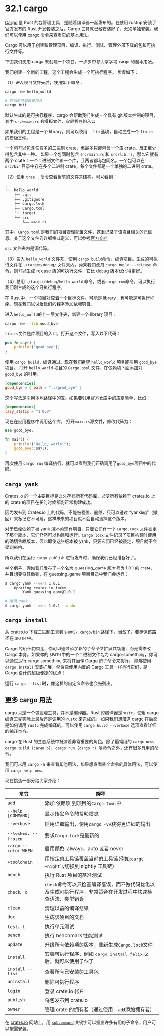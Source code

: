 # 32.1 cargo

[Cargo](https://doc.rust-lang.org/cargo/) 是 Rust 的包管理工具，是随着编译器一起发布的。在使用 rustup 安装了官方发布的 Rust 开发套装之后，Cargo 工具就已经安装好了，无须单独安装。我们可以使用 cargo 命令来查看它的基本用法。

Cargo 可以用于创建和管理项目、编译、执行、测试、管理外部下载的包和可执行文件等。

下面我们使用 cargo 来创建一个项目，一步步带领大家学习 `cargo` 的基本用法。

我们创建一个新的工程，这个工程会生成一个可执行程序。
步骤如下：

（1）进入项目文件夹后，使用如下命令：

```sh
cargo new hello_world

# 在当前目录新建项目
cargo init
```

默认生成的是可执行程序，cargo 会帮助我们生成一个具有 git 版本控制的项目，其中 `src/main.rs` 的模板文件，它是程序的入口。

如果我们的工程是一个 library，则可以使用 `--lib` 选项，自动生成一个 `lib.rs` 的模板文件。

一个包可以包含任意多的二进制 crate，但最多只能包含一个库 crate。反正至少得包含其中一种。
如果一个包同时包含 `src/main.rs` 和 `src/lib.rs`，那么它就有两个 crate：一个二进制文件和一个库，且两者都与包同名。一个包可以在 `src/bin` 目录中存在多个二进制 crate，每个文件都是一个单独的二进制 crate。

（2）使用 `tree .` 命令查看当前的文件夹结构。可以看到：

```sh
.
└── hello_world
    ├── .git
    ├── .gitignore
    ├── Cargo.lock
    ├── Cargo.toml
    └── target
    └── src
        └── main.rs
```

其中，`Cargo.toml` 是我们的项目管理配置文件，这里记录了该项目相关的元信息。关于这个文件的详细格式定义，可以参考[官方文档](https://doc.rust-lang.org/cargo/)

`src` 文件夹内是源代码。

（3）进入 `hello_world` 文件夹，使用 `cargo build`命令，编译项目。生成的可执行文件在 `./target/debug/` 文件夹内。如果我们使用 `cargo build --release` 命令，则可以生成 release 版的可执行文件，它比 debug 版本优化得更好。

（4）使用 `./target/debug/hello_world` 命令，或者`cargo run`命令，可以执行我们刚生成的这个可执行程序。

在 Rust 中，一个项目对应着一个目标文件，可能是 library，也可能是可执行程序。现在我们试试给我们的程序添加依赖项目。

进入`hello_world`的上一层文件夹，新建一个 library 项目：

```sh
cargo new --lib good_bye
```

`lib.rs`文件是库项目的入口，打开这个文件，写入以下代码：

```rust
pub fn say() {
    println!("good bye");
}
```

使用 `cargo build`，编译通过。现在我们希望 `hello_world` 项目能引用 `good_bye` 项目。
打开 `hello_world` 项目的 `Cargo.toml` 文件，在依赖项下面添加对 `good_bye` 的引用。

```toml
[dependencies]
good_bye = { path = "../good_bye" }
```

这个写法是引用本地路径中的库。如果要引用官方仓库中的库更简单，比如：

```toml
[dependencies]
lazy_static = "1.0.0"
```

现在在应用程序中调用这个库。
打开`main.rs`源文件，修改代码为：

```rust
use good_bye;

fn main() {
    println!("Hello, world!");
    good_bye::say();
}
```

再次使用 `cargo run` 编译执行，就可以看到我们正确调用了`good_bye`项目中的代码。


## `cargo yank`

Crates.io 的一个主要目标是永久存档所有代码库，以便所有依赖于 crates.io 上的 crate 的项目在任何时候都能正常构建成功。

因为发布到 Crates.io 上的代码，不能被覆盖、删除，只可以通过 “yanking”（撤回）来标记它不可用，这样未来的项目就不会自动选择这个版本。

对于已经依赖了被 yank 版本的现有项目，只要它们有一个 `Cargo.lock` 文件锁定了那个版本，它们仍然可以构建和运行。`Cargo.lock` 文件记录了项目构建时使用的确切依赖版本，因此即使这些版本被 yank，只要它们已经被锁定，项目就不会受到影响。

所以我们在运行 `cargo publish` 进行发布时，确保我们已经准备好了。

举个例子，假如我们发布了一个名为 guessing_game 版本号为 1.0.1 的 crate，并且想要将其撤销，在 guessing_game 项目目录中我们会运行：
```sh
$ cargo yank --vers 1.0.1
    Updating crates.io index
        Yank guessing_game@1.0.1

# 撤消 yank
$ cargo yank --vers 1.0.1 --undo
```

## `cargo install`

从 crates.io 下载二进制工具到 `$HOME/.cargo/bin` 路径下，当然了，要确保该路径在 `$PATH` 中。

Cargo 的设计初衷是，你可以通过添加新的子命令来扩展其功能，而无需修改 Cargo 本身。如果你的 `$PATH` 中的一个二进制文件名为 cargo-something，你可以通过运行 cargo something 来将其当作 Cargo 的子命令来执行。
能够使用 `cargo install` 安装扩展，然后像使用内置的 Cargo 工具一样运行它们，是 Cargo 设计的超级便捷的优点！

运行 `cargo --list` 时，像这样的自定义命令也会被列出。

## 更多 cargo 用法

cargo 只是一个包管理工具，并不是编译器。Rust 的编译器是`rustc`，使用 cargo 编译工程实际上最后还是调用的 `rustc` 来完成的。
如果我们想知道 cargo 在后面是如何调用 `rustc` 完成编译的，可以使用 `cargo build --verbose` 选项查看详细的编译命令。

cargo 在 Rust 的生态系统中扮演着非常重要的角色。除了最常用的 `cargo new`、`cargo build`（`cargo b`）、`cargo run`（`cargo r`）等命令之外，还有很多有用的命令。

我们可以用 `cargo -h` 来查看其他用法，如果想查看某个命令的具体用法，可以使用 `cargo help new`。

现在挑选一部分给大家介绍：

|  [命令](https://doc.rust-lang.org/cargo/commands/) |  解释   |
| ----------------------- | ----------------- |
| `add`                 |  添加 依赖项 到项目的`Cargo.toml`中
| `--help [COMMAND]`    |  显示指定命令的帮助信息
| `--verbose`           |  启用详细输出，使用`cargo -vv`获得更详细的输出
| `--locked`、`--frozen` |  要求`Cargo.lock`是最新的
| `cargo --color WHEN`  |  启用颜色: always，auto 或者 never
| `+toolchain`          |  用指定的工具链覆盖当前的工具链(例如:`cargo +nightly`切换到 nightly 工具链)
| `bench`               |  执行 Rust 项目的基准测试
| `check`、`c`          |  `check`命令可以只检查编译错误，而不做代码优化以及生成可执行程序，非常适合在开发过程中快速检查语法、类型错误
| `clean`               |  清理以前的编译结果
| `doc`               |  生成该项目的文档
| `test`、`t`          |  执行单元测试
| `bench`              |  执行 benchmark 性能测试
| `update`             |  升级所有依赖项的版本，重新生成`Cargo.lock`文件
| `install`            |  安装可执行程序，例如 `cargo install felix` 之后，就可以使用了`fx`了
| `install --list`     |  查看所有已安装的工具包
| `uninstall`          |  删除可执行程序
| `login`              |  登录 crate.io 帐户
| `publish`            |  将包发布到 crate.io
| `owner`              |  管理 crate 的拥有者（通过使用`--add`添加拥有者）

在 [crates.io](https://crates.io) 网站上，用 [`subcommand`](https://crates.io/search?q=subcommand) 关键字可以搜出许多有用的子命令，用户可以按需安装。
